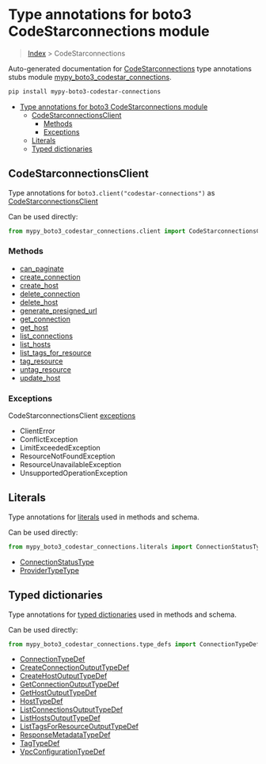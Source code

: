 # Type annotations for boto3 CodeStarconnections module

> [Index](..) > CodeStarconnections

Auto-generated documentation for
[CodeStarconnections](https://boto3.amazonaws.com/v1/documentation/api/latest/reference/services/codestar-connections.html#CodeStarconnections)
type annotations stubs module
[mypy_boto3_codestar_connections](https://pypi.org/project/mypy-boto3-codestar-connections/).

```bash
pip install mypy-boto3-codestar-connections
```

- [Type annotations for boto3 CodeStarconnections module](#type-annotations-for-boto3-codestarconnections-module)
  - [CodeStarconnectionsClient](#codestarconnectionsclient)
    - [Methods](#methods)
    - [Exceptions](#exceptions)
  - [Literals](#literals)
  - [Typed dictionaries](#typed-dictionaries)

## CodeStarconnectionsClient

Type annotations for `boto3.client("codestar-connections")` as
[CodeStarconnectionsClient](./client.md)

Can be used directly:

```python
from mypy_boto3_codestar_connections.client import CodeStarconnectionsClient
```

### Methods

- [can_paginate](./client.md#can_paginate)
- [create_connection](./client.md#create_connection)
- [create_host](./client.md#create_host)
- [delete_connection](./client.md#delete_connection)
- [delete_host](./client.md#delete_host)
- [generate_presigned_url](./client.md#generate_presigned_url)
- [get_connection](./client.md#get_connection)
- [get_host](./client.md#get_host)
- [list_connections](./client.md#list_connections)
- [list_hosts](./client.md#list_hosts)
- [list_tags_for_resource](./client.md#list_tags_for_resource)
- [tag_resource](./client.md#tag_resource)
- [untag_resource](./client.md#untag_resource)
- [update_host](./client.md#update_host)

### Exceptions

CodeStarconnectionsClient [exceptions](./client.md#exceptions)

- ClientError
- ConflictException
- LimitExceededException
- ResourceNotFoundException
- ResourceUnavailableException
- UnsupportedOperationException

## Literals

Type annotations for [literals](./literals.md) used in methods and schema.

Can be used directly:

```python
from mypy_boto3_codestar_connections.literals import ConnectionStatusType, ...
```

- [ConnectionStatusType](./literals.md#connectionstatustype)
- [ProviderTypeType](./literals.md#providertypetype)

## Typed dictionaries

Type annotations for [typed dictionaries](./type_defs.md) used in methods and
schema.

Can be used directly:

```python
from mypy_boto3_codestar_connections.type_defs import ConnectionTypeDef, ...
```

- [ConnectionTypeDef](./type_defs.md#connectiontypedef)
- [CreateConnectionOutputTypeDef](./type_defs.md#createconnectionoutputtypedef)
- [CreateHostOutputTypeDef](./type_defs.md#createhostoutputtypedef)
- [GetConnectionOutputTypeDef](./type_defs.md#getconnectionoutputtypedef)
- [GetHostOutputTypeDef](./type_defs.md#gethostoutputtypedef)
- [HostTypeDef](./type_defs.md#hosttypedef)
- [ListConnectionsOutputTypeDef](./type_defs.md#listconnectionsoutputtypedef)
- [ListHostsOutputTypeDef](./type_defs.md#listhostsoutputtypedef)
- [ListTagsForResourceOutputTypeDef](./type_defs.md#listtagsforresourceoutputtypedef)
- [ResponseMetadataTypeDef](./type_defs.md#responsemetadatatypedef)
- [TagTypeDef](./type_defs.md#tagtypedef)
- [VpcConfigurationTypeDef](./type_defs.md#vpcconfigurationtypedef)
